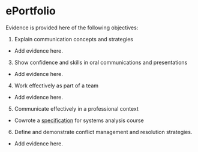 # ePortfolio
Evidence is provided here of the following objectives:
1. Explain communication concepts and strategies
 - Add evidence here.
3. Show confidence and skills in oral communications and presentations
- Add evidence here.
4. Work effectively as part of a team
- Add evidence here.
5. Communicate effectively in a professional context
- Cowrote a [specification](Mob%20Writing.docx) for systems analysis course
6. Define and demonstrate conflict management and resolution strategies.
- Add evidence here.
